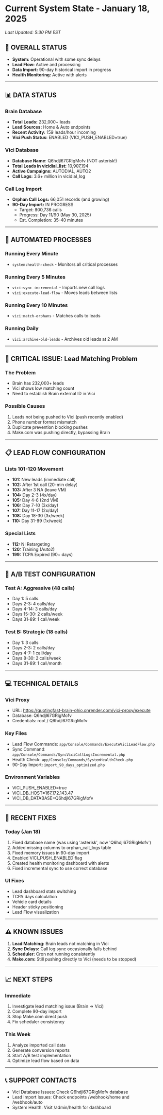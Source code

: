 # Current System State - January 18, 2025
*Last Updated: 5:30 PM EST*

## 🎯 **OVERALL STATUS**
- **System:** Operational with some sync delays
- **Lead Flow:** Active and processing
- **Data Import:** 90-day historical import in progress
- **Health Monitoring:** Active with alerts

---

## 📊 **DATA STATUS**

### **Brain Database**
- **Total Leads:** 232,000+ leads
- **Lead Sources:** Home & Auto endpoints
- **Recent Activity:** 159 leads/hour incoming
- **Vici Push Status:** ENABLED (VICI_PUSH_ENABLED=true)

### **Vici Database**
- **Database Name:** Q6hdjl67GRigMofv (NOT asterisk!)
- **Total Leads in vicidial_list:** 10,907,194
- **Active Campaigns:** AUTODIAL, AUTO2
- **Call Logs:** 3.6+ million in vicidial_log

### **Call Log Import**
- **Orphan Call Logs:** 66,051 records (and growing)
- **90-Day Import:** IN PROGRESS
  - Target: 800,736 calls
  - Progress: Day 11/90 (May 30, 2025)
  - Est. Completion: 35-40 minutes

---

## 🔄 **AUTOMATED PROCESSES**

### **Running Every Minute**
- `system:health-check` - Monitors all critical processes

### **Running Every 5 Minutes**
- `vici:sync-incremental` - Imports new call logs
- `vici:execute-lead-flow` - Moves leads between lists

### **Running Every 10 Minutes**
- `vici:match-orphans` - Matches calls to leads

### **Running Daily**
- `vici:archive-old-leads` - Archives old leads at 2 AM

---

## 🚨 **CRITICAL ISSUE: Lead Matching Problem**

### **The Problem**
- Brain has 232,000+ leads
- Vici shows low matching count
- Need to establish Brain external ID in Vici

### **Possible Causes**
1. Leads not being pushed to Vici (push recently enabled)
2. Phone number format mismatch
3. Duplicate prevention blocking pushes
4. Make.com was pushing directly, bypassing Brain

---

## 📋 **LEAD FLOW CONFIGURATION**

### **Lists 101-120 Movement**
- **101:** New leads (immediate call)
- **102:** After 1st call (20-min delay)
- **103:** After 3 NA (leave VM)
- **104:** Day 2-3 (4x/day)
- **105:** Day 4-6 (2nd VM)
- **106:** Day 7-10 (3x/day)
- **107:** Day 11-17 (2x/day)
- **108:** Day 18-30 (3x/week)
- **110:** Day 31-89 (1x/week)

### **Special Lists**
- **112:** NI Retargeting
- **120:** Training (Auto2)
- **199:** TCPA Expired (90+ days)

---

## 🔬 **A/B TEST CONFIGURATION**

### **Test A: Aggressive (48 calls)**
- Day 1: 5 calls
- Days 2-3: 4 calls/day
- Days 4-14: 3 calls/day
- Days 15-30: 2 calls/week
- Days 31-89: 1 call/week

### **Test B: Strategic (18 calls)**
- Day 1: 3 calls
- Days 2-3: 2 calls/day
- Days 4-7: 1 call/day
- Days 8-30: 2 calls/week
- Days 31-89: 1 call/month

---

## 💻 **TECHNICAL DETAILS**

### **Vici Proxy**
- URL: https://quotingfast-brain-ohio.onrender.com/vici-proxy/execute
- Database: Q6hdjl67GRigMofv
- Credentials: root / Q6hdjl67GRigMofv

### **Key Files**
- Lead Flow Commands: `app/Console/Commands/ExecuteViciLeadFlow.php`
- Sync Command: `app/Console/Commands/SyncViciCallLogsIncremental.php`
- Health Check: `app/Console/Commands/SystemHealthCheck.php`
- 90-Day Import: `import_90_days_optimized.php`

### **Environment Variables**
- VICI_PUSH_ENABLED=true
- VICI_DB_HOST=167.172.143.47
- VICI_DB_DATABASE=Q6hdjl67GRigMofv

---

## 🔧 **RECENT FIXES**

### **Today (Jan 18)**
1. Fixed database name (was using 'asterisk', now 'Q6hdjl67GRigMofv')
2. Added missing columns to orphan_call_logs table
3. Fixed memory issues in 90-day import
4. Enabled VICI_PUSH_ENABLED flag
5. Created health monitoring dashboard with alerts
6. Fixed incremental sync to use correct database

### **UI Fixes**
- Lead dashboard stats switching
- TCPA days calculation
- Vehicle card details
- Header sticky positioning
- Lead Flow visualization

---

## ⚠️ **KNOWN ISSUES**

1. **Lead Matching:** Brain leads not matching in Vici
2. **Sync Delays:** Call log sync occasionally falls behind
3. **Scheduler:** Cron not running consistently
4. **Make.com:** Still pushing directly to Vici (needs to be stopped)

---

## 📈 **NEXT STEPS**

### **Immediate**
1. Investigate lead matching issue (Brain → Vici)
2. Complete 90-day import
3. Stop Make.com direct push
4. Fix scheduler consistency

### **This Week**
1. Analyze imported call data
2. Generate conversion reports
3. Start A/B test implementation
4. Optimize lead flow based on data

---

## 📞 **SUPPORT CONTACTS**
- Vici Database Issues: Check Q6hdjl67GRigMofv database
- Lead Import Issues: Check endpoints /webhook/home and /webhook/auto
- System Health: Visit /admin/health for dashboard


